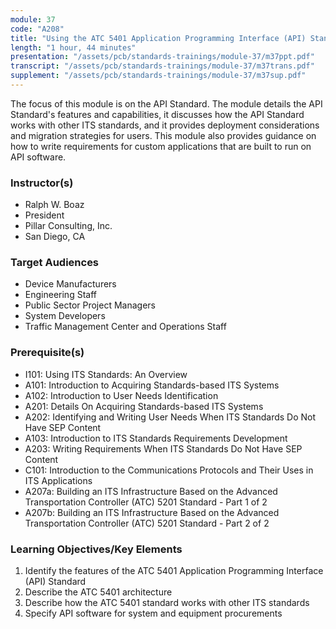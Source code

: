 ```yaml
---
module: 37
code: "A208"
title: "Using the ATC 5401 Application Programming Interface (API) Standard to Leverage ITS Infrastructures"
length: "1 hour, 44 minutes"
presentation: "/assets/pcb/standards-trainings/module-37/m37ppt.pdf"
transcript: "/assets/pcb/standards-trainings/module-37/m37trans.pdf"
supplement: "/assets/pcb/standards-trainings/module-37/m37sup.pdf"
---
```

The focus of this module is on the API Standard. The module details the API Standard's features and capabilities, it discusses how the API Standard works with other ITS standards, and it provides deployment considerations and migration strategies for users. This module also provides guidance on how to write requirements for custom applications that are built to run on API software.

### Instructor(s)
* Ralph W. Boaz
* President
* Pillar Consulting, Inc.
* San Diego, CA

### Target Audiences
* Device Manufacturers
* Engineering Staff
* Public Sector Project Managers
* System Developers
* Traffic Management Center and Operations Staff

### Prerequisite(s)
* I101: Using ITS Standards: An Overview
* A101: Introduction to Acquiring Standards-based ITS Systems
* A102: Introduction to User Needs Identification
* A201: Details On Acquiring Standards-based ITS Systems
* A202: Identifying and Writing User Needs When ITS Standards Do Not Have SEP Content
* A103: Introduction to ITS Standards Requirements Development
* A203: Writing Requirements When ITS Standards Do Not Have SEP Content
* C101: Introduction to the Communications Protocols and Their Uses in ITS Applications
* A207a: Building an ITS Infrastructure Based on the Advanced Transportation Controller (ATC) 5201 Standard - Part 1 of 2
* A207b: Building an ITS Infrastructure Based on the Advanced Transportation Controller (ATC) 5201 Standard - Part 2 of 2

### Learning Objectives/Key Elements
1. Identify the features of the ATC 5401 Application Programming Interface (API) Standard
2. Describe the ATC 5401 architecture
3. Describe how the ATC 5401 standard works with other ITS standards
4. Specify API software for system and equipment procurements 